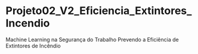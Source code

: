 # Projeto02_V2_Eficiencia_Extintores_Incendio
Machine Learning na Segurança do Trabalho Prevendo a Eficiência de Extintores de Incêndio
